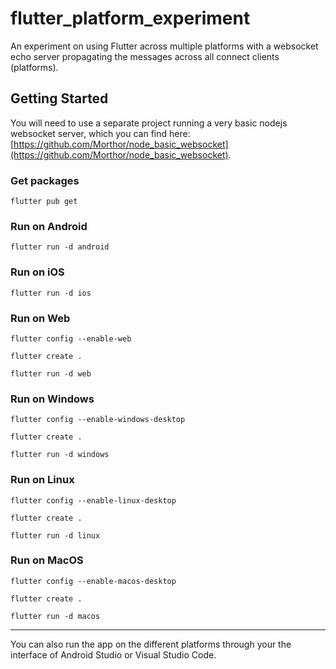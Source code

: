 # flutter_platform_experiment

An experiment on using Flutter across multiple platforms with a websocket echo server propagating the messages across all connect clients (platforms).

## Getting Started

You will need to use a separate project running a very basic nodejs websocket server, which you can find here: [https://github.com/Morthor/node_basic_websocket](https://github.com/Morthor/node_basic_websocket).

### Get packages

`flutter pub get`

### Run on Android
`flutter run -d android`

### Run on iOS
`flutter run -d ios`

### Run on Web
`flutter config --enable-web`

`flutter create .`

`flutter run -d web`

### Run on Windows
`flutter config --enable-windows-desktop`

`flutter create .`

`flutter run -d windows`

### Run on Linux
`flutter config --enable-linux-desktop`

`flutter create .`

`flutter run -d linux`
### Run on MacOS
`flutter config --enable-macos-desktop`

`flutter create .`

`flutter run -d macos`

---
You can also run the app on the different platforms through your the interface of Android Studio or Visual Studio Code.

